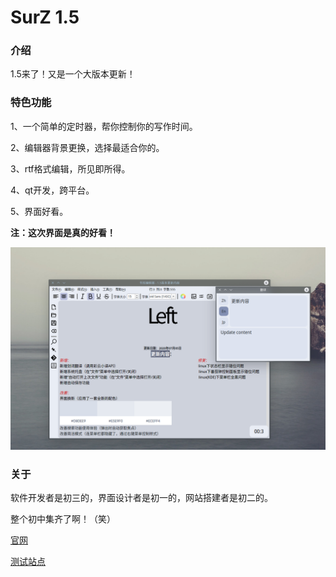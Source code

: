 # SurZ 1.5
### 介绍

1.5来了！又是一个大版本更新！

### 特色功能

1、一个简单的定时器，帮你控制你的写作时间。

2、编辑器背景更换，选择最适合你的。

3、rtf格式编辑，所见即所得。

4、qt开发，跨平台。

5、界面好看。

**注：这次界面是真的好看！**

![screenshot](screenshot.png)

### 关于

软件开发者是初三的，界面设计者是初一的，网站搭建者是初二的。

整个初中集齐了啊！（笑）

[官网](https://left-studio.gitee.io "Left-Studio官网。")

[测试站点](https://leftstudio.tk  "官网的测试站点")

